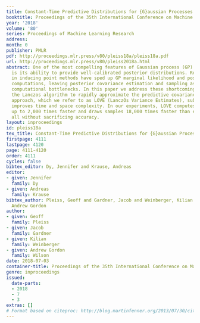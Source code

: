 ```yaml
---
title: Constant-Time Predictive Distributions for {G}aussian Processes
booktitle: Proceedings of the 35th International Conference on Machine Learning
year: '2018'
volume: '80'
series: Proceedings of Machine Learning Research
address: 
month: 0
publisher: PMLR
pdf: http://proceedings.mlr.press/v80/pleiss18a/pleiss18a.pdf
url: http://proceedings.mlr.press/v80/pleiss2018a.html
abstract: One of the most compelling features of Gaussian process (GP) regression
  is its ability to provide well-calibrated posterior distributions. Recent advances
  in inducing point methods have sped up GP marginal likelihood and posterior mean
  computations, leaving posterior covariance estimation and sampling as the remaining
  computational bottlenecks. In this paper we address these shortcomings by using
  the Lanczos algorithm to rapidly approximate the predictive covariance matrix. Our
  approach, which we refer to as LOVE (LanczOs Variance Estimates), substantially
  improves time and space complexity. In our experiments, LOVE computes covariances
  up to 2,000 times faster and draws samples 18,000 times faster than existing methods,
  all without sacrificing accuracy.
layout: inproceedings
id: pleiss18a
tex_title: Constant-Time Predictive Distributions for {G}aussian Processes
firstpage: 4111
lastpage: 4120
page: 4111-4120
order: 4111
cycles: false
bibtex_editor: Dy, Jennifer and Krause, Andreas
editor:
- given: Jennifer
  family: Dy
- given: Andreas
  family: Krause
bibtex_author: Pleiss, Geoff and Gardner, Jacob and Weinberger, Kilian and Wilson,
  Andrew Gordon
author:
- given: Geoff
  family: Pleiss
- given: Jacob
  family: Gardner
- given: Kilian
  family: Weinberger
- given: Andrew Gordon
  family: Wilson
date: 2018-07-03
container-title: Proceedings of the 35th International Conference on Machine Learning
genre: inproceedings
issued:
  date-parts:
  - 2018
  - 7
  - 3
extras: []
# Format based on citeproc: http://blog.martinfenner.org/2013/07/30/citeproc-yaml-for-bibliographies/
---
```

